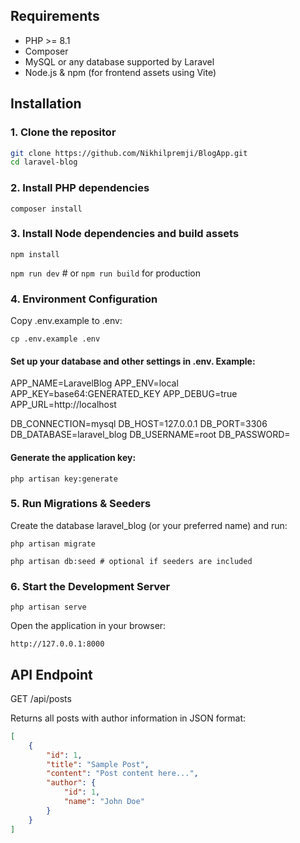 ## Requirements

-   PHP >= 8.1
-   Composer
-   MySQL or any database supported by Laravel
-   Node.js & npm (for frontend assets using Vite)

## Installation

### 1. Clone the repositor

```bash
git clone https://github.com/Nikhilpremji/BlogApp.git
cd laravel-blog
```

### 2. Install PHP dependencies

```
composer install

```

### 3. Install Node dependencies and build assets

```
npm install

```

`npm run dev` # or `npm run build` for production

### 4. Environment Configuration

Copy .env.example to .env:

```
cp .env.example .env

```

#### Set up your database and other settings in .env. Example:

APP_NAME=LaravelBlog
APP_ENV=local
APP_KEY=base64:GENERATED_KEY
APP_DEBUG=true
APP_URL=http://localhost

DB_CONNECTION=mysql
DB_HOST=127.0.0.1
DB_PORT=3306
DB_DATABASE=laravel_blog
DB_USERNAME=root
DB_PASSWORD=

#### Generate the application key:

```
php artisan key:generate

```

### 5. Run Migrations & Seeders

Create the database laravel_blog (or your preferred name) and run:

```
php artisan migrate
```

```
php artisan db:seed # optional if seeders are included
```

### 6. Start the Development Server

```
php artisan serve
```

Open the application in your browser:

```
http://127.0.0.1:8000
```

## API Endpoint

GET /api/posts

Returns all posts with author information in JSON format:

```json
[
    {
        "id": 1,
        "title": "Sample Post",
        "content": "Post content here...",
        "author": {
            "id": 1,
            "name": "John Doe"
        }
    }
]
```
